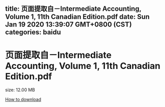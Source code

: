 
title: 页面提取自－Intermediate Accounting, Volume 1, 11th Canadian Edition.pdf
date: Sun Jan 19 2020 13:39:07 GMT+0800 (CST)    
categories: baidu
---

# 页面提取自－Intermediate Accounting, Volume 1, 11th Canadian Edition.pdf
size: 12.00 MB
 
 

[How to download](https://bpcam.bemobtrk.com/go/2ceec3aa-1ca2-46d6-b9ff-aaa5c184517c?jno=2958)